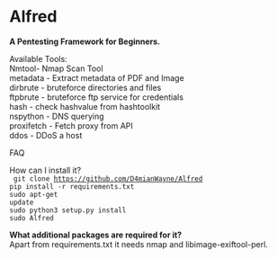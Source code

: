 # Alfred
<strong>A Pentesting Framework for Beginners.</strong>

Available Tools:<br />
Nmtool- Nmap Scan Tool<br />
metadata - Extract metadata of PDF and Image<br />
dirbrute - bruteforce directories and files<br />
ftpbrute - bruteforce ftp service for credentials<br />
hash - check hashvalue from hashtoolkit<br />
nspython - DNS querying<br />
proxifetch - Fetch proxy from API<br />
ddos - DDoS a host<br />

FAQ

How can I install it?<br />
<code> git clone https://github.com/D4mianWayne/Alfred</code><br />
  <code>pip install -r requirements.txt</code><br />
  <code>sudo apt-get update</code><br />
  <code>sudo python3 setup.py install</code><br />
  <code>sudo Alfred</code>
 
 <strong>What additional packages are required for it?</strong><br />
 Apart from requirements.txt it needs nmap and libimage-exiftool-perl.
 
 
